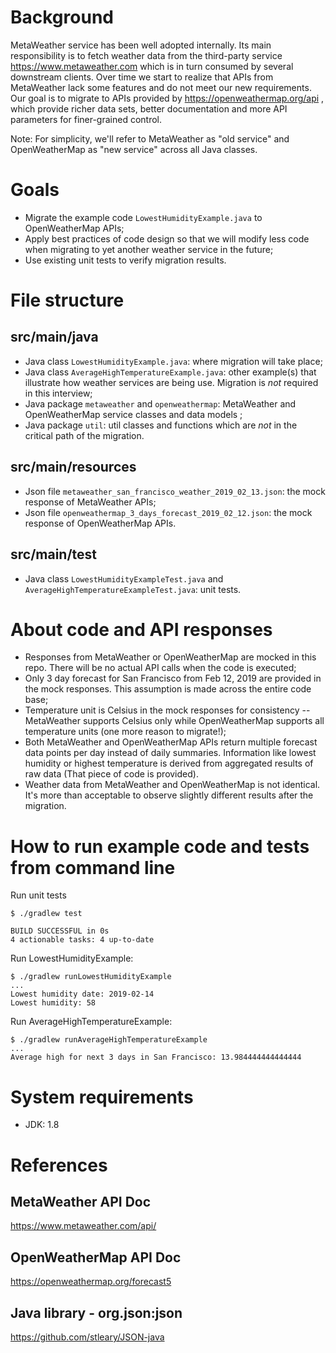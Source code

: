 # Background
MetaWeather service has been well adopted internally. Its main responsibility is to fetch weather data from the third-party service https://www.metaweather.com which is in turn consumed by several downstream clients. Over time we start to realize that APIs from MetaWeather lack some features and do not meet our new requirements. Our goal is to migrate to APIs provided by https://openweathermap.org/api , which provide richer data sets, better documentation and more API parameters for finer-grained control.

Note: For simplicity, we'll refer to MetaWeather as "old service" and OpenWeatherMap as "new service" across all Java classes.

# Goals
* Migrate the example code `LowestHumidityExample.java` to OpenWeatherMap APIs;
* Apply best practices of code design so that we will modify less code when migrating to yet another weather service in the future;
* Use existing unit tests to verify migration results. 

# File structure
## src/main/java
* Java class `LowestHumidityExample.java`: where migration will take place;
* Java class `AverageHighTemperatureExample.java`: other example(s) that illustrate how weather services are being use. Migration is *not* required in this interview;
* Java package `metaweather` and `openweathermap`: MetaWeather and OpenWeatherMap service classes and data models ;
* Java package `util`: util classes and functions which are *not* in the critical path of the migration.

## src/main/resources
* Json file `metaweather_san_francisco_weather_2019_02_13.json`: the mock response of MetaWeather APIs;
* Json file `openweathermap_3_days_forecast_2019_02_12.json`: the mock response of OpenWeatherMap APIs.

## src/main/test
* Java class `LowestHumidityExampleTest.java` and `AverageHighTemperatureExampleTest.java`: unit tests.

# About code and API responses
* Responses from MetaWeather or OpenWeatherMap are mocked in this repo. There will be no actual API calls when the code is executed;
* Only 3 day forecast for San Francisco from Feb 12, 2019 are provided in the mock responses. This assumption is made across the entire code base; 
* Temperature unit is Celsius in the mock responses for consistency -- MetaWeather supports Celsius only while OpenWeatherMap supports all temperature units (one more reason to migrate!);
* Both MetaWeather and OpenWeatherMap APIs return multiple forecast data points per day instead of daily summaries. Information like lowest humidity or highest temperature is derived from aggregated results of raw data (That piece of code is provided).
* Weather data from MetaWeather and OpenWeatherMap is not identical. It's more than acceptable to observe slightly different results after the migration.

# How to run example code and tests from command line
Run unit tests
```
$ ./gradlew test

BUILD SUCCESSFUL in 0s
4 actionable tasks: 4 up-to-date
```
Run LowestHumidityExample:
```
$ ./gradlew runLowestHumidityExample
...
Lowest humidity date: 2019-02-14
Lowest humidity: 58
```
Run AverageHighTemperatureExample:
```
$ ./gradlew runAverageHighTemperatureExample
...
Average high for next 3 days in San Francisco: 13.984444444444444
```

# System requirements
* JDK: 1.8

# References
## MetaWeather API Doc
https://www.metaweather.com/api/

## OpenWeatherMap API Doc
https://openweathermap.org/forecast5

## Java library - org.json:json
https://github.com/stleary/JSON-java
